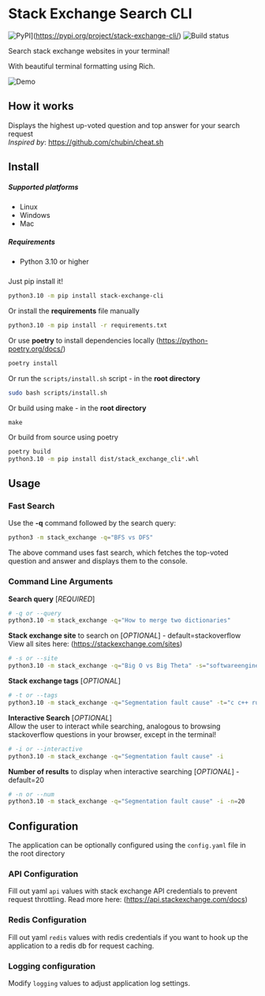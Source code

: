 # Stack Exchange Search CLI
![PyPI](https://img.shields.io/pypi/v/stack-exchange-cli?color=brightgreen)](https://pypi.org/project/stack-exchange-cli/) ![Build status](https://github.com/myke2424/stack-exchange-cli/actions/workflows/build.yaml/badge.svg)

Search stack exchange websites in your terminal!

With beautiful terminal formatting using Rich.

![Demo](https://media.giphy.com/media/TsWaWpgD0S4bP3SHv3/giphy.gif)
## How it works

Displays the highest up-voted question and top answer for your search request \
*Inspired by*: https://github.com/chubin/cheat.sh

## Install

##### Supported platforms

* Linux
* Windows
* Mac

##### Requirements

* Python 3.10 or higher

#####      
Just pip install it!
```bash
python3.10 -m pip install stack-exchange-cli
```

Or install the **requirements** file manually

```bash
python3.10 -m pip install -r requirements.txt
```

Or use **poetry** to install dependencies locally (https://python-poetry.org/docs/)

```bash
poetry install
```

Or run the `scripts/install.sh` script - in the **root directory**

```bash
sudo bash scripts/install.sh
```

Or build using make - in the **root directory**

```
make
```

Or build from source using poetry

```bash
poetry build
python3.10 -m pip install dist/stack_exchange_cli*.whl
```

## Usage

### Fast Search

Use the **-q** command followed by the search query:

```bash
python3 -m stack_exchange -q="BFS vs DFS"
```

The above command uses fast search, which fetches the top-voted question and answer and displays them to the console.

### Command Line Arguments

**Search query** [*REQUIRED*]

```bash
# -q or --query
python3.10 -m stack_exchange -q="How to merge two dictionaries"
```

**Stack exchange site** to search on [*OPTIONAL*] - default=stackoverflow \
View all sites here: (https://stackexchange.com/sites)

```bash
# -s or --site
python3.10 -m stack_exchange -q="Big O vs Big Theta" -s="softwareengineering"
```

**Stack exchange tags** [*OPTIONAL*]

```bash
# -t or --tags
python3.10 -m stack_exchange -q="Segmentation fault cause" -t="c c++ rust"
```

**Interactive Search** [*OPTIONAL*] \
Allow the user to interact while searching, analogous to browsing stackoverflow questions in your browser,
except in the terminal!

```bash
# -i or --interactive
python3.10 -m stack_exchange -q="Segmentation fault cause" -i
```

**Number of results** to display when interactive searching [*OPTIONAL*] - default=20

```bash
# -n or --num
python3.10 -m stack_exchange -q="Segmentation fault cause" -i -n=20
```

## Configuration

The application can be optionally configured using the `config.yaml` file in the root directory

### API Configuration

Fill out yaml `api` values with stack exchange API credentials to prevent request throttling. Read more
here:  (https://api.stackexchange.com/docs)

### Redis Configuration

Fill out yaml `redis` values with redis credentials if you want to hook up the application to a redis db for request
caching.

### Logging configuration

Modify `logging` values to adjust application log settings.
